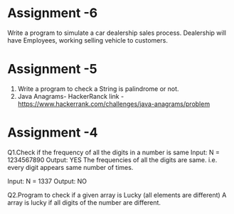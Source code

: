 # Assignment -6
Write a program to simulate a car dealership sales process. 
Dealership will have Employees, working selling vehicle to customers.
# Assignment -5
1. Write a program to check a String is palindrome or not.
2. Java Anagrams- HackerRanck link -https://www.hackerrank.com/challenges/java-anagrams/problem
# Assignment -4
Q1.Check if the frequency of all the digits in a number is same
Input: N = 1234567890
Output: YES
The frequencies of all the digits are same.
i.e. every digit appears same number of times.

Input: N = 1337
Output: NO

Q2.Program to check if a given array is Lucky (all elements are different)
A array is lucky if all digits of the number are different. 



